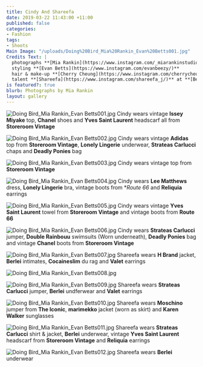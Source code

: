 ```yaml
---
title: Cindy And Shareefa
date: 2019-03-22 11:43:00 +11:00
published: false
categories:
- Fashion
tags:
- Shoots
Main Image: "/uploads/Doing%20Bird_Mia%20Rankin_Evan%20Betts001.jpg"
Credits Text: |
  photographs **[Mia Rankin](https://www.instagram.com/_miarankinstudio/)**
  styling **[Evan Betts](https://www.instagram.com/evanbeezy/)**
  hair & make-up **[Cherry Cheung](https://www.instagram.com/cherrycheungmakeup/)**
  talent **[Shareefa](https://www.instagram.com/shareefa_j/)** at **[Bella Management](https://www.instagram.com/bellatalentmanagement/)** & **[Cindy Wang](https://www.instagram.com/papiislove/)** at **[Chadwick Models](https://www.instagram.com/chadwickmodels/)**
is featured?: true
blurb: Photographs by Mia Rankin
layout: gallery
---
```


![Doing Bird_Mia Rankin_Evan Betts001.jpg](/uploads/Doing%20Bird_Mia%20Rankin_Evan%20Betts001.jpg)
Cindy wears vintage **Issey Miyake** top, **Chanel** shoes and **Yves Saint Laurent** headscarf all from **Storeroom Vintage**

![Doing Bird_Mia Rankin_Evan Betts002.jpg](/uploads/Doing%20Bird_Mia%20Rankin_Evan%20Betts002.jpg)
Cindy wears vintage **Adidas** top from **Storeroom Vintage**, **Lonely Lingerie** underwear, **Strateas Carlucci** chaps and **Deadly Ponies** bag

![Doing Bird_Mia Rankin_Evan Betts003.jpg](/uploads/Doing%20Bird_Mia%20Rankin_Evan%20Betts003.jpg)
Cindy wears vintage top from **Storeroom Vintage**

![Doing Bird_Mia Rankin_Evan Betts004.jpg](/uploads/Doing%20Bird_Mia%20Rankin_Evan%20Betts004.jpg)
Cindy wears **Lee Matthews** dress, **Lonely Lingerie** bra, vintage boots from **Route 66* and **Reliquia** earrings

![Doing Bird_Mia Rankin_Evan Betts005.jpg](/uploads/Doing%20Bird_Mia%20Rankin_Evan%20Betts005.jpg)
Cindy wears vintage **Yves Saint Laurent** towel from **Storeroom Vintage** and vintage boots from **Route 66**

![Doing Bird_Mia Rankin_Evan Betts006.jpg](/uploads/Doing%20Bird_Mia%20Rankin_Evan%20Betts006.jpg)
Cindy wears **Strateas Carlucci** jumper, **Double Rainbouu** swimsuits (Worn underneath), **Deadly Ponies** bag and vintage **Chanel** boots from **Storeroom Vintage**

![Doing Bird_Mia Rankin_Evan Betts007.jpg](/uploads/Doing%20Bird_Mia%20Rankin_Evan%20Betts007.jpg)
Shareefa wears **H Brand** jacket, **Berlei** intimates, **Cocaineslim** du rag and **Valet** earrings

![Doing Bird_Mia Rankin_Evan Betts008.jpg](/uploads/Doing%20Bird_Mia%20Rankin_Evan%20Betts008.jpg)

![Doing Bird_Mia Rankin_Evan Betts009.jpg](/uploads/Doing%20Bird_Mia%20Rankin_Evan%20Betts009.jpg)
Shareefa wears **Strateas Carlucci** jumper, **Berlei** undferwear and **Valet** earrings

![Doing Bird_Mia Rankin_Evan Betts010.jpg](/uploads/Doing%20Bird_Mia%20Rankin_Evan%20Betts010.jpg)
Shareefa wears **Moschino** jumper from **The Iconic**, **marimekko** jacket (worn as skirt) and **Karen Walker** sunglasses

![Doing Bird_Mia Rankin_Evan Betts011.jpg](/uploads/Doing%20Bird_Mia%20Rankin_Evan%20Betts011.jpg)
Shareefa wears **Strateas Carlucci** shirt & jacket, **Berlei** underwear, vintage **Yves Saint Laurent** headscarf from **Storeroom Vintage** and **Reliquia** earrings

![Doing Bird_Mia Rankin_Evan Betts012.jpg](/uploads/Doing%20Bird_Mia%20Rankin_Evan%20Betts012.jpg)
Shareefa wears **Berlei** underwear



